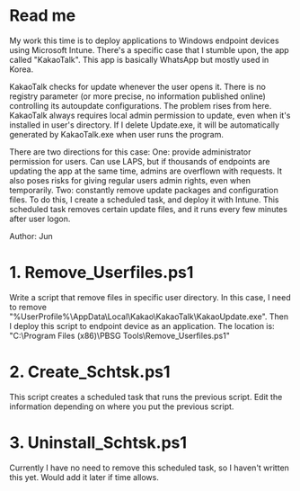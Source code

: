 # Read me

My work this time is to deploy applications to Windows endpoint devices using Microsoft Intune.
There's a specific case that I stumble upon, the app called "KakaoTalk". This app is basically WhatsApp but mostly used in Korea.

KakaoTalk checks for update whenever the user opens it. There is no registry parameter (or more precise, no information published online) controlling its autoupdate configurations. The problem rises from here. KakaoTalk always requires local admin permission to update, even when it's installed in user's directory. If I delete Update.exe, it will be automatically generated by KakaoTalk.exe when user runs the program.

There are two directions for this case:
One: provide administrator permission for users. Can use LAPS, but if thousands of endpoints are updating the app at the same time, admins are overflown with requests. It also poses risks for giving regular users admin rights, even when temporarily.
Two: constantly remove update packages and configuration files. To do this, I create a scheduled task, and deploy it with Intune. This scheduled task removes certain update files, and it runs every few minutes after user logon.

Author: Jun

# 1. Remove_Userfiles.ps1
Write a script that remove files in specific user directory. In this case, I need to remove "%UserProfile%\AppData\Local\Kakao\KakaoTalk\KakaoUpdate.exe". Then I deploy this script to endpoint device as an application. The location is: "C:\Program Files (x86)\PBSG Tools\Remove_Userfiles.ps1"

# 2. Create_Schtsk.ps1
This script creates a scheduled task that runs the previous script. Edit the information depending on where you put the previous script.

# 3. Uninstall_Schtsk.ps1
Currently I have no need to remove this scheduled task, so I haven't written this yet. Would add it later if time allows.
